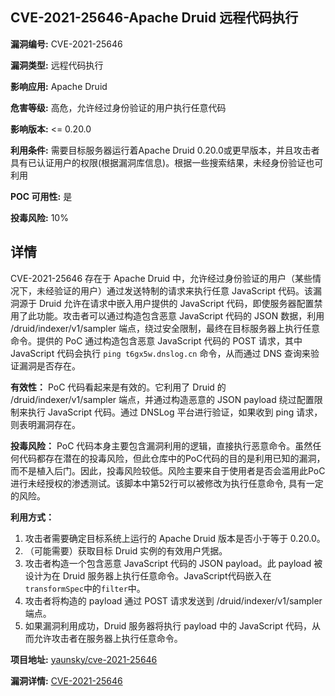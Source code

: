## CVE-2021-25646-Apache Druid 远程代码执行

**漏洞编号:** CVE-2021-25646

**漏洞类型:** 远程代码执行

**影响应用:** Apache Druid

**危害等级:** 高危，允许经过身份验证的用户执行任意代码

**影响版本:** <= 0.20.0

**利用条件:** 需要目标服务器运行着Apache Druid 0.20.0或更早版本，并且攻击者具有已认证用户的权限(根据漏洞库信息)。根据一些搜索结果，未经身份验证也可利用

**POC 可用性:** 是

**投毒风险:** 10%

## 详情

CVE-2021-25646 存在于 Apache Druid 中，允许经过身份验证的用户（某些情况下，未经验证的用户）通过发送特制的请求来执行任意 JavaScript 代码。该漏洞源于 Druid 允许在请求中嵌入用户提供的 JavaScript 代码，即使服务器配置禁用了此功能。攻击者可以通过构造包含恶意 JavaScript 代码的 JSON 数据，利用 /druid/indexer/v1/sampler 端点，绕过安全限制，最终在目标服务器上执行任意命令。提供的 PoC 通过构造包含恶意 JavaScript 代码的 POST 请求，其中 JavaScript 代码会执行 `ping t6gx5w.dnslog.cn` 命令，从而通过 DNS 查询来验证漏洞是否存在。

**有效性：**
PoC 代码看起来是有效的。它利用了 Druid 的 /druid/indexer/v1/sampler 端点，并通过构造恶意的 JSON payload 绕过配置限制来执行 JavaScript 代码。通过 DNSLog 平台进行验证，如果收到 ping 请求，则表明漏洞存在。

**投毒风险：**
PoC 代码本身主要包含漏洞利用的逻辑，直接执行恶意命令。虽然任何代码都存在潜在的投毒风险，但此仓库中的PoC代码的目的是利用已知的漏洞，而不是植入后门。因此，投毒风险较低。风险主要来自于使用者是否会滥用此PoC进行未经授权的渗透测试。该脚本中第52行可以被修改为执行任意命令, 具有一定的风险。

**利用方式：**
1.  攻击者需要确定目标系统上运行的 Apache Druid 版本是否小于等于 0.20.0。
2.  （可能需要）获取目标 Druid 实例的有效用户凭据。
3.  攻击者构造一个包含恶意 JavaScript 代码的 JSON payload。此 payload 被设计为在 Druid 服务器上执行任意命令。JavaScript代码嵌入在`transformSpec`中的`filter`中。
4.  攻击者将构造的 payload 通过 POST 请求发送到 /druid/indexer/v1/sampler 端点。
5.  如果漏洞利用成功，Druid 服务器将执行 payload 中的 JavaScript 代码，从而允许攻击者在服务器上执行任意命令。

**项目地址:** [yaunsky/cve-2021-25646](https://github.com/yaunsky/cve-2021-25646)

**漏洞详情:** [CVE-2021-25646](https://nvd.nist.gov/vuln/detail/CVE-2021-25646)